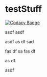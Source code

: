 # testStuff

[![Codacy Badge](https://api.codacy.com/project/badge/Grade/f4388fe27e804aa8926c32ceb634e899)](https://www.codacy.com/app)


asdf
asdf

asdf
as
df
sad

fas
df
sa
fas
df

as
df

asdf
